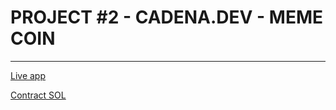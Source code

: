 # PROJECT #2 - CADENA.DEV - MEME COIN
***

[Live app](https://gekt.github.io/cadena_project_2/)

[Contract SOL](https://github.com/gekt/cadena_project_2/blob/master/src/contract/MemeCoin.sol)

